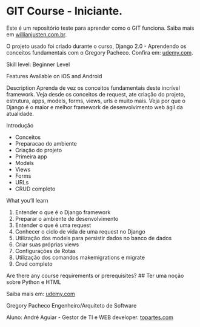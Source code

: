 # GIT Course - Iniciante.

Este é um repositório teste para aprender como o GIT funciona.
Saiba mais em [willianjusten.com.br](http://willianjusten.com.br).

O projeto usado foi criado durante o curso, Django 2.0 - Aprendendo os conceitos fundamentais com o Gregory Pacheco.
Confira em: [udemy.com](https://www.udemy.com/course/django-20-aprendendo-os-conceitos-fundamentais/).

Skill level: Beginner Level

Features
Available on iOS and Android

Description
Aprenda de vez os conceitos fundamentais deste incrível framework. Veja desde os conceitos de request, ate criação do projeto, estrutura, apps, models, forms, views, urls e muito mais. Veja por que o Django é o maior e melhor framework de desenvolvimento web ágil da atualidade.

Introdução
<ul>
  <li>Conceitos</li>
  <li>Preparacao do ambiente</li>
  <li>Criação do projeto</li>
  <li>Primeira app</li>
  <li>Models</li>
  <li>Views</li>
  <li>Forms</li>
  <li>URLs</li>
  <li>CRUD completo</li>
</ul>
What you’ll learn
<ol>
  <li>Entender o que é o Django framework</li>
  <li>Preparar o ambiente de desenvolvimento</li>
  <li>Entender o que é uma request</li>
  <li>Conhecer o ciclo de vida de uma request no Django</li>
  <li>Utilização dos models para persistir dados no banco de dados</li>
  <li>Criar suas próprias views</li>
  <li>Configurações de Rotas</li>
  <li>Utilização dos comandos makemigrations e migrate</li>
  <li>Crud completo</li>
</ol>
Are there any course requirements or prerequisites?
## Ter uma noção sobre Python e HTML

Saiba mais em: [udemy.com](https://www.udemy.com/course/django-20-aprendendo-os-conceitos-fundamentais)

Gregory Pacheco
Engenheiro/Arquiteto de Software

Aluno: André Aguiar - Gestor de TI e WEB developer.
[topartes.com](https://topartes.com)

